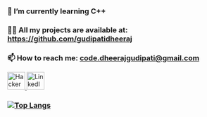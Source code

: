   
### 🌱 I’m currently learning C++
### 👨‍💻 All my projects are available at: https://github.com/gudipatidheeraj
### 📫 How to reach me: code.dheerajgudipati@gmail.com


<a href="https://www.hackerrank.com/gudipatidheeraj" target="_blank">
  <img src="https://upload.wikimedia.org/wikipedia/commons/6/6a/Hackerrank_meaningful_logo.svg" width="40" height="40" alt="HackerRank"/>
</a>

<a href="https://www.linkedin.com/in/gudipatidheeraj" target="_blank">
  <img src="https://cdn-icons-png.flaticon.com/512/174/174857.png" width="40" height="40" alt="LinkedIn"/>
</a>


### [![Top Langs](https://github-readme-stats-git-masterrstaa-rickstaa.vercel.app/api/top-langs/?username=gudipatidheeraj)](https://github.com/gudipatidheeraj/github-readme-stats)










<!--
**gudipatidheeraj/gudipatidheeraj** is a ✨ _special_ ✨ repository because its `README.md` (this file) appears on your GitHub profile.

Here are some ideas to get you started:

- 🔭 I’m currently working on ...
- 👯 I’m looking to collaborate on ...
- 🤔 I’m looking for help with ...
- 💬 Ask me about ...
- 😄 Pronouns: ...
- ⚡ Fun fact: ...
-->
